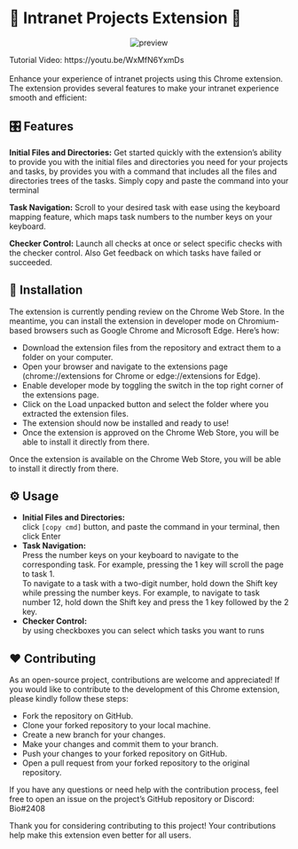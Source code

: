 #  💫 Intranet Projects Extension 💫 
<p align="center"> <img src="https://i.imgur.com/0tzT2sG.png" alt="preview" /> </p>
Tutorial Video: https://youtu.be/WxMfN6YxmDs 
<br />
<br />
Enhance your experience of intranet projects using this Chrome extension. The extension provides
several features to make your intranet experience smooth and efficient:

## 🎛️ Features
**Initial Files and Directories:** Get started quickly with the extension’s ability to provide
you with the initial files and directories you need for your projects and tasks, by provides you 
with a command that includes all the files and directories trees of the tasks. Simply copy and 
paste the command into your terminal

**Task Navigation:** Scroll to your desired task with ease using the keyboard mapping 
feature, which maps task numbers to the number keys on your keyboard.

**Checker Control:** Launch all checks at once or select specific checks with the checker 
control. Also Get feedback on which tasks have failed or succeeded.

## 🧩 Installation
The extension is currently pending review on the Chrome Web Store. In the meantime, you can install the extension in developer mode on Chromium-based browsers such as Google Chrome and Microsoft Edge. Here’s how:

- Download the extension files from the repository and extract them to a folder on your computer.
- Open your browser and navigate to the extensions page (chrome://extensions for Chrome or edge://extensions for Edge).
- Enable developer mode by toggling the switch in the top right corner of the extensions page.
- Click on the Load unpacked button and select the folder where you extracted the extension files.
- The extension should now be installed and ready to use!
- Once the extension is approved on the Chrome Web Store, you will be able to install it directly from there.

Once the extension is available on the Chrome Web Store, you will be able to install it directly from there.

## ⚙️ Usage

- **Initial Files and Directories:** <br />
click `[copy cmd]` button, and paste the command in your terminal, then click Enter
- **Task Navigation:** <br />
Press the number keys on your keyboard to navigate to the corresponding task.
For example, pressing the 1 key will scroll the page to task 1.<br />
To navigate to a task with a two-digit number, hold down the Shift key while pressing the number keys. 
For example, to navigate to task number 12, hold down the Shift key and press the 1 key followed by the 2 key.
- **Checker Control:** <br />
by using checkboxes you can select which tasks you want to runs

## ❤️ Contributing
As an open-source project, contributions are welcome and appreciated! If you would like to contribute to the development of this Chrome extension, please kindly follow these steps:

- Fork the repository on GitHub.
- Clone your forked repository to your local machine.
- Create a new branch for your changes.
- Make your changes and commit them to your branch.
- Push your changes to your forked repository on GitHub.
- Open a pull request from your forked repository to the original repository.

If you have any questions or need help with the contribution process, feel free to open an issue on the project’s GitHub repository or Discord: Bio#2408

Thank you for considering contributing to this project! Your contributions help make this extension even better for all users.

